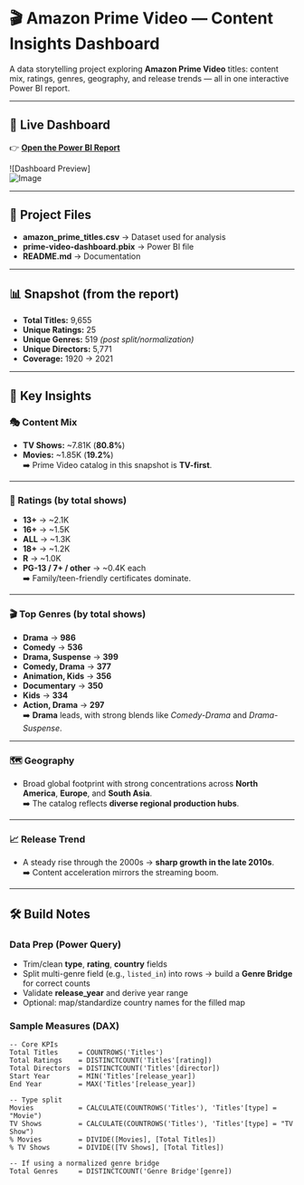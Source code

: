 # 🎬 Amazon Prime Video — Content Insights Dashboard

A data storytelling project exploring **Amazon Prime Video** titles: content mix, ratings, genres, geography, and release trends — all in one interactive Power BI report.

---

## 🔗 Live Dashboard
👉 **[Open the Power BI Report](https://app.powerbi.com/view?r=eyJrIjoiNDU1NGNjNDQtYWQxOS00OTljLTgzYTMtNDlhMzBjNzc0YjFkIiwidCI6IjRmNDcyOThkLTI3OWMtNDhiYS1hOTgzLTJhMDk1YmUxODU1YiIsImMiOjEwfQ%3D%3D)**

![Dashboard Preview]  
![Image](assets/prime-video-dashboard.png)

---

## 📂 Project Files
- **amazon_prime_titles.csv** → Dataset used for analysis  
- **prime-video-dashboard.pbix** → Power BI file  
- **README.md** → Documentation  

---

## 📊 Snapshot (from the report)
- **Total Titles:** 9,655  
- **Unique Ratings:** 25  
- **Unique Genres:** 519 *(post split/normalization)*  
- **Unique Directors:** 5,771  
- **Coverage:** 1920 → 2021  

---

## 🌟 Key Insights

### 🎭 Content Mix
- **TV Shows:** ~7.81K (**80.8%**)  
- **Movies:** ~1.85K (**19.2%**)  
➡️ Prime Video catalog in this snapshot is **TV-first**.

---

### 🔖 Ratings (by total shows)
- **13+** → ~2.1K  
- **16+** → ~1.5K  
- **ALL** → ~1.3K  
- **18+** → ~1.2K  
- **R** → ~1.0K  
- **PG-13 / 7+ / other** → ~0.4K each  
➡️ Family/teen-friendly certificates dominate.

---

### 🎬 Top Genres (by total shows)
- **Drama** → **986**  
- **Comedy** → **536**  
- **Drama, Suspense** → **399**  
- **Comedy, Drama** → **377**  
- **Animation, Kids** → **356**  
- **Documentary** → **350**  
- **Kids** → **334**  
- **Action, Drama** → **297**  
➡️ **Drama** leads, with strong blends like *Comedy-Drama* and *Drama-Suspense*.

---

### 🗺️ Geography
- Broad global footprint with strong concentrations across **North America**, **Europe**, and **South Asia**.  
➡️ The catalog reflects **diverse regional production hubs**.

---

### 📈 Release Trend
- A steady rise through the 2000s → **sharp growth in the late 2010s**.  
➡️ Content acceleration mirrors the streaming boom.

---

## 🛠️ Build Notes

### Data Prep (Power Query)
- Trim/clean **type**, **rating**, **country** fields  
- Split multi-genre field (e.g., `listed_in`) into rows → build a **Genre Bridge** for correct counts  
- Validate **release_year** and derive year range  
- Optional: map/standardize country names for the filled map

### Sample Measures (DAX)
```DAX
-- Core KPIs
Total Titles     = COUNTROWS('Titles')
Total Ratings    = DISTINCTCOUNT('Titles'[rating])
Total Directors  = DISTINCTCOUNT('Titles'[director])
Start Year       = MIN('Titles'[release_year])
End Year         = MAX('Titles'[release_year])

-- Type split
Movies           = CALCULATE(COUNTROWS('Titles'), 'Titles'[type] = "Movie")
TV Shows         = CALCULATE(COUNTROWS('Titles'), 'Titles'[type] = "TV Show")
% Movies         = DIVIDE([Movies], [Total Titles])
% TV Shows       = DIVIDE([TV Shows], [Total Titles])

-- If using a normalized genre bridge
Total Genres     = DISTINCTCOUNT('Genre Bridge'[genre])

